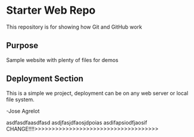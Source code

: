 # Starter Web Repo

This repository is for showing how Git and GitHub work

## Purpose

Sample website with plenty of files for demos

## Deployment Section

This is a simple we project, deployment can be on any web
server or local file system.

-Jose Agrelot

asdfasdfaasdfasd
asdjfasjdfaosjdpoias
asdifapsiodfjaosif
CHANGE!!!!>>>>>>>>>>>>>>>>>>>>>>>>>>>>>>>>>>>>